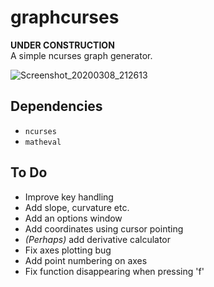 # graphcurses

**UNDER CONSTRUCTION**  
A simple ncurses graph generator.

![Screenshot_20200308_212613](https://user-images.githubusercontent.com/54286563/76169715-b3994d80-6183-11ea-97e0-4003239ecfe3.png)

## Dependencies

* `ncurses` 
* `matheval`

## To Do

* Improve key handling
* Add slope, curvature etc.
* Add an options window
* Add coordinates using cursor pointing
* *(Perhaps)* add derivative calculator
* Fix axes plotting bug
* Add point numbering on axes
* Fix function disappearing when pressing 'f'
